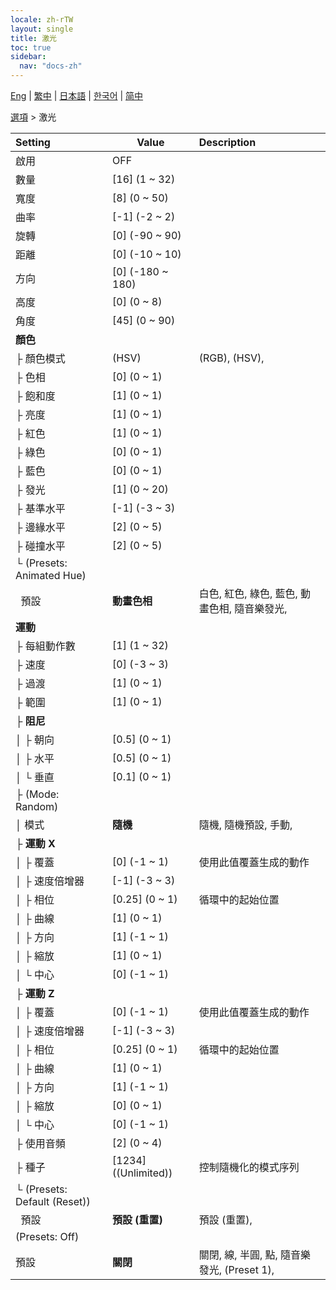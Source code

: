 ```yaml
---
locale: zh-rTW
layout: single
title: 激光
toc: true
sidebar:
  nav: "docs-zh"
---
```

[Eng](/dancexr/menu/2025.4/stage/laser) | [繁中](/tw/dancexr/menu/2025.4/stage/laser) | [日本語](/jp/dancexr/menu/2025.4/stage/laser) | [한국어](/kr/dancexr/menu/2025.4/stage/laser) | [简中](/zh/dancexr/menu/2025.4/stage/laser)

[選項](../menu#選項) > 激光



| Setting | Value | Description |
| :--- | --- | :--- |
| 啟用 | OFF | 
| 數量 | [16] (1 ~ 32) | 
| 寬度 | [8] (0 ~ 50) | 
| 曲率 | [-1] (-2 ~ 2) | 
| 旋轉 | [0] (-90 ~ 90) | 
| 距離 | [0] (-10 ~ 10) | 
| 方向 | [0] (-180 ~ 180) | 
| 高度 | [0] (0 ~ 8) | 
| 角度 | [45] (0 ~ 90) | 
| **顏色** | | 
| ├&nbsp;顏色模式 | (HSV) | (RGB), (HSV), 
| ├&nbsp;色相 | [0] (0 ~ 1) | 
| ├&nbsp;飽和度 | [1] (0 ~ 1) | 
| ├&nbsp;亮度 | [1] (0 ~ 1) | 
| ├&nbsp;紅色 | [1] (0 ~ 1) | 
| ├&nbsp;綠色 | [0] (0 ~ 1) | 
| ├&nbsp;藍色 | [0] (0 ~ 1) | 
| ├&nbsp;發光 | [1] (0 ~ 20) | 
| ├&nbsp;基準水平 | [-1] (-3 ~ 3) | 
| ├&nbsp;邊緣水平 | [2] (0 ~ 5) | 
| ├&nbsp;碰撞水平 | [2] (0 ~ 5) | 
| └&nbsp;(Presets: Animated Hue) || 
| &nbsp;&nbsp;預設 | **動畫色相** | 白色, 紅色, 綠色, 藍色, 動畫色相, 隨音樂發光,  |
| **運動** | | 
| ├&nbsp;每組動作數 | [1] (1 ~ 32) | 
| ├&nbsp;速度 | [0] (-3 ~ 3) | 
| ├&nbsp;過渡 | [1] (0 ~ 1) | 
| ├&nbsp;範圍 | [1] (0 ~ 1) | 
| ├&nbsp;**阻尼** | | 
| │&nbsp;├&nbsp;朝向 | [0.5] (0 ~ 1) | 
| │&nbsp;├&nbsp;水平 | [0.5] (0 ~ 1) | 
| │&nbsp;└&nbsp;垂直 | [0.1] (0 ~ 1) | 
| ├&nbsp;(Mode: Random) || 
| │&nbsp;模式 | **隨機** | 隨機, 隨機預設, 手動,  |
| ├&nbsp;**運動 X** | | 
| │&nbsp;├&nbsp;覆蓋 | [0] (-1 ~ 1) | 使用此值覆蓋生成的動作
| │&nbsp;├&nbsp;速度倍增器 | [-1] (-3 ~ 3) | 
| │&nbsp;├&nbsp;相位 | [0.25] (0 ~ 1) | 循環中的起始位置
| │&nbsp;├&nbsp;曲線 | [1] (0 ~ 1) | 
| │&nbsp;├&nbsp;方向 | [1] (-1 ~ 1) | 
| │&nbsp;├&nbsp;縮放 | [1] (0 ~ 1) | 
| │&nbsp;└&nbsp;中心 | [0] (-1 ~ 1) | 
| ├&nbsp;**運動 Z** | | 
| │&nbsp;├&nbsp;覆蓋 | [0] (-1 ~ 1) | 使用此值覆蓋生成的動作
| │&nbsp;├&nbsp;速度倍增器 | [-1] (-3 ~ 3) | 
| │&nbsp;├&nbsp;相位 | [0.25] (0 ~ 1) | 循環中的起始位置
| │&nbsp;├&nbsp;曲線 | [1] (0 ~ 1) | 
| │&nbsp;├&nbsp;方向 | [1] (-1 ~ 1) | 
| │&nbsp;├&nbsp;縮放 | [0] (0 ~ 1) | 
| │&nbsp;└&nbsp;中心 | [0] (-1 ~ 1) | 
| ├&nbsp;使用音頻 | [2] (0 ~ 4) | 
| ├&nbsp;種子 | [1234] ((Unlimited)) | 控制隨機化的模式序列
| └&nbsp;(Presets: Default (Reset)) || 
| &nbsp;&nbsp;預設 | **預設 (重置)** | 預設 (重置),  |
| (Presets: Off) || 
| 預設 | **關閉** | 關閉, 線, 半圓, 點, 隨音樂發光, (Preset 1),  |
